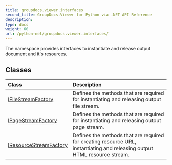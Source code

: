 ```yaml
---
title: groupdocs.viewer.interfaces
second_title: GroupDocs.Viewer for Python via .NET API Reference
description: 
type: docs
weight: 60
url: /python-net/groupdocs.viewer.interfaces/
---
```



The namespace provides interfaces to instantiate and release output document and it's resources.

## Classes
| Class | Description |
| :- | :- |
|[IFileStreamFactory](/viewer/python-net/groupdocs.viewer.interfaces/ifilestreamfactory/)|Defines the methods that are required for instantiating and releasing output file stream.|
|[IPageStreamFactory](/viewer/python-net/groupdocs.viewer.interfaces/ipagestreamfactory/)|Defines the methods that are required for instantiating and releasing output page stream.|
|[IResourceStreamFactory](/viewer/python-net/groupdocs.viewer.interfaces/iresourcestreamfactory/)|Defines the methods that are required for creating resource URL, instantiating and releasing output HTML resource stream.|
